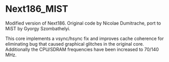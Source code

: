 # Next186_MIST
Modified version of Next186. Original code by Nicolae Dumitrache, port to MiST by Gyorgy Szombathelyi.

This core implements a vsync/hsync fix and improves cache coherence for eliminating bug that caused graphical glitches in the original core. Additionally the CPU/SDRAM frequencies have been increased to 70/140 MHz.
